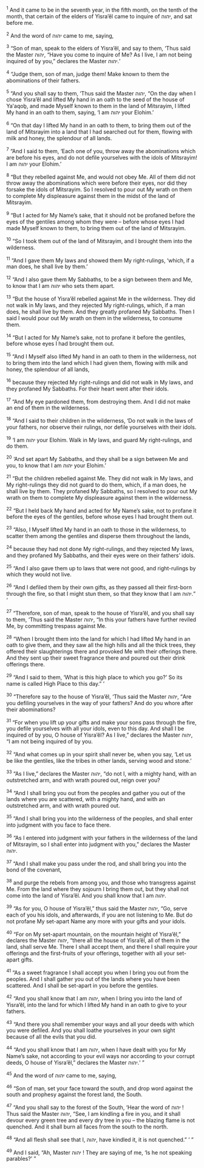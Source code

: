 <sup>1</sup> And it came to be in the seventh year, in the fifth month, on the tenth of the month, that certain of the elders of Yisra’ĕl came to inquire of יהוה, and sat before me.

<sup>2</sup> And the word of יהוה came to me, saying,

<sup>3</sup> “Son of man, speak to the elders of Yisra’ĕl, and say to them, ‘Thus said the Master יהוה, “Have you come to inquire of Me? As I live, I am not being inquired of by you,” declares the Master יהוה.’

<sup>4</sup> “Judge them, son of man, judge them! Make known to them the abominations of their fathers.

<sup>5</sup> “And you shall say to them, ‘Thus said the Master יהוה, “On the day when I chose Yisra’ĕl and lifted My hand in an oath to the seed of the house of Ya‛aqoḇ, and made Myself known to them in the land of Mitsrayim, I lifted My hand in an oath to them, saying, ‘I am יהוה your Elohim.’

<sup>6</sup> “On that day I lifted My hand in an oath to them, to bring them out of the land of Mitsrayim into a land that I had searched out for them, flowing with milk and honey, the splendour of all lands.

<sup>7</sup> “And I said to them, ‘Each one of you, throw away the abominations which are before his eyes, and do not defile yourselves with the idols of Mitsrayim! I am יהוה your Elohim.’

<sup>8</sup> “But they rebelled against Me, and would not obey Me. All of them did not throw away the abominations which were before their eyes, nor did they forsake the idols of Mitsrayim. So I resolved to pour out My wrath on them to complete My displeasure against them in the midst of the land of Mitsrayim.

<sup>9</sup> “But I acted for My Name’s sake, that it should not be profaned before the eyes of the gentiles among whom they were – before whose eyes I had made Myself known to them, to bring them out of the land of Mitsrayim.

<sup>10</sup> “So I took them out of the land of Mitsrayim, and I brought them into the wilderness.

<sup>11</sup> “And I gave them My laws and showed them My right-rulings, ‘which, if a man does, he shall live by them.’

<sup>12</sup> “And I also gave them My Sabbaths, to be a sign between them and Me, to know that I am יהוה who sets them apart.

<sup>13</sup> “But the house of Yisra’ĕl rebelled against Me in the wilderness. They did not walk in My laws, and they rejected My right-rulings, which, if a man does, he shall live by them. And they greatly profaned My Sabbaths. Then I said I would pour out My wrath on them in the wilderness, to consume them.

<sup>14</sup> “But I acted for My Name’s sake, not to profane it before the gentiles, before whose eyes I had brought them out.

<sup>15</sup> “And I Myself also lifted My hand in an oath to them in the wilderness, not to bring them into the land which I had given them, flowing with milk and honey, the splendour of all lands,

<sup>16</sup> because they rejected My right-rulings and did not walk in My laws, and they profaned My Sabbaths. For their heart went after their idols.

<sup>17</sup> “And My eye pardoned them, from destroying them. And I did not make an end of them in the wilderness.

<sup>18</sup> “And I said to their children in the wilderness, ‘Do not walk in the laws of your fathers, nor observe their rulings, nor defile yourselves with their idols.

<sup>19</sup> ‘I am יהוה your Elohim. Walk in My laws, and guard My right-rulings, and do them.

<sup>20</sup> ‘And set apart My Sabbaths, and they shall be a sign between Me and you, to know that I am יהוה your Elohim.’

<sup>21</sup> “But the children rebelled against Me. They did not walk in My laws, and My right-rulings they did not guard to do them, which, if a man does, he shall live by them. They profaned My Sabbaths, so I resolved to pour out My wrath on them to complete My displeasure against them in the wilderness.

<sup>22</sup> “But I held back My hand and acted for My Name’s sake, not to profane it before the eyes of the gentiles, before whose eyes I had brought them out.

<sup>23</sup> “Also, I Myself lifted My hand in an oath to those in the wilderness, to scatter them among the gentiles and disperse them throughout the lands,

<sup>24</sup> because they had not done My right-rulings, and they rejected My laws, and they profaned My Sabbaths, and their eyes were on their fathers’ idols.

<sup>25</sup> “And I also gave them up to laws that were not good, and right-rulings by which they would not live.

<sup>26</sup> “And I defiled them by their own gifts, as they passed all their first-born through the fire, so that I might stun them, so that they know that I am יהוה.” ’

<sup>27</sup> “Therefore, son of man, speak to the house of Yisra’ĕl, and you shall say to them, ‘Thus said the Master יהוה, “In this your fathers have further reviled Me, by committing trespass against Me.

<sup>28</sup> “When I brought them into the land for which I had lifted My hand in an oath to give them, and they saw all the high hills and all the thick trees, they offered their slaughterings there and provoked Me with their offerings there. And they sent up their sweet fragrance there and poured out their drink offerings there.

<sup>29</sup> “And I said to them, ‘What is this high place to which you go?’ So its name is called High Place to this day.” ’

<sup>30</sup> “Therefore say to the house of Yisra’ĕl, ‘Thus said the Master יהוה, “Are you defiling yourselves in the way of your fathers? And do you whore after their abominations?

<sup>31</sup> “For when you lift up your gifts and make your sons pass through the fire, you defile yourselves with all your idols, even to this day. And shall I be inquired of by you, O house of Yisra’ĕl? As I live,” declares the Master יהוה, “I am not being inquired of by you.

<sup>32</sup> “And what comes up in your spirit shall never be, when you say, ‘Let us be like the gentiles, like the tribes in other lands, serving wood and stone.’

<sup>33</sup> “As I live,” declares the Master יהוה, “do not I, with a mighty hand, with an outstretched arm, and with wrath poured out, reign over you?

<sup>34</sup> “And I shall bring you out from the peoples and gather you out of the lands where you are scattered, with a mighty hand, and with an outstretched arm, and with wrath poured out.

<sup>35</sup> “And I shall bring you into the wilderness of the peoples, and shall enter into judgment with you face to face there.

<sup>36</sup> “As I entered into judgment with your fathers in the wilderness of the land of Mitsrayim, so I shall enter into judgment with you,” declares the Master יהוה.

<sup>37</sup> “And I shall make you pass under the rod, and shall bring you into the bond of the covenant,

<sup>38</sup> and purge the rebels from among you, and those who transgress against Me. From the land where they sojourn I bring them out, but they shall not come into the land of Yisra’ĕl. And you shall know that I am יהוה.

<sup>39</sup> “As for you, O house of Yisra’ĕl,” thus said the Master יהוה, “Go, serve each of you his idols, and afterwards, if you are not listening to Me. But do not profane My set-apart Name any more with your gifts and your idols.

<sup>40</sup> “For on My set-apart mountain, on the mountain height of Yisra’ĕl,” declares the Master יהוה, “there all the house of Yisra’ĕl, all of them in the land, shall serve Me. There I shall accept them, and there I shall require your offerings and the first-fruits of your offerings, together with all your set-apart gifts.

<sup>41</sup> “As a sweet fragrance I shall accept you when I bring you out from the peoples. And I shall gather you out of the lands where you have been scattered. And I shall be set-apart in you before the gentiles.

<sup>42</sup> “And you shall know that I am יהוה, when I bring you into the land of Yisra’ĕl, into the land for which I lifted My hand in an oath to give to your fathers.

<sup>43</sup> “And there you shall remember your ways and all your deeds with which you were defiled. And you shall loathe yourselves in your own sight because of all the evils that you did.

<sup>44</sup> “And you shall know that I am יהוה, when I have dealt with you for My Name’s sake, not according to your evil ways nor according to your corrupt deeds, O house of Yisra’ĕl,” declares the Master יהוה.’ ”

<sup>45</sup> And the word of יהוה came to me, saying,

<sup>46</sup> “Son of man, set your face toward the south, and drop word against the south and prophesy against the forest land, the South.

<sup>47</sup> “And you shall say to the forest of the South, ‘Hear the word of יהוה ! Thus said the Master יהוה, “See, I am kindling a fire in you, and it shall devour every green tree and every dry tree in you – the blazing flame is not quenched. And it shall burn all faces from the south to the north.

<sup>48</sup> “And all flesh shall see that I, יהוה, have kindled it, it is not quenched.” ’ ”

<sup>49</sup> And I said, “Ah, Master יהוה ! They are saying of me, ‘Is he not speaking parables?’ ”

